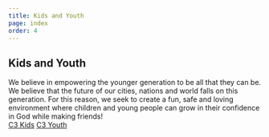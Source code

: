 ```yaml
---
title: Kids and Youth
page: index
order: 4
---
```


<section class="slice_Children SwitchFastParallexOn">
    <div class="container">
        <h1 class="section-title">Kids and Youth</h1>
        <div>
            <div class="ArticleBody">
                We believe in empowering the younger generation to be all that they can be. We believe that the future of our cities, nations and world falls on this generation. For this reason, we seek to create a fun, safe and loving environment where children and young people can grow in their confidence in God while making friends!<br />
                <a class="button" href="/C3kids">C3 Kids</a>&nbsp;<a class="button" href="/C3Youth">C3 Youth</a>
            </div>
        </div>
    </div>

</section>
